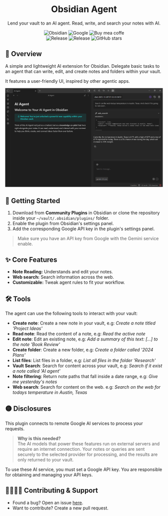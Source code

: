 <h1 align="center">Obsidian Agent</h1>

<p align="center">
  Lend your vault to an AI agent. Read, write, and search your notes with AI.<br/>
</p>

<div align="center">
  <div>
    <img src="https://img.shields.io/badge/Obsidian-%23483699.svg?&logo=obsidian&logoColor=white" alt="Obsidian">
    <img src="https://img.shields.io/badge/Google%20Gemini-886FBF?logo=googlegemini&logoColor=fff" alt="Google">
    <a href="https://coff.ee/themanuelml" style="text-decoration: none">
      <img src="https://img.shields.io/badge/Buy%20Me%20a%20Coffee-ffdd00?&logo=buy-me-a-coffee&logoColor=black" alt="Buy mea coffe">
    </a>
  </div>
  <div>
    <img src="https://img.shields.io/badge/Release-1.0.0-blueviolet" alt="Release">
    <img src="https://img.shields.io/badge/Licence-MIT-D93192" alt="Release">
    <img src="https://img.shields.io/github/stars/TheManuelML/obsidian-agent?style=social" alt="GitHub stars">
  </div>
</div>

## 🚀 Overview
A simple and lightweight AI extension for Obsidian. Delegate basic tasks to an agent that can write, edit, and create notes and folders within your vault.

It features a user-friendly UI, inspired by other agentic apps.

<p>
  <img src="imgs/demo.png" alt="Obsidian Agent Chat Overview"/>
</p>


## 🧠 Getting Started

1. Download from **Community Plugins** in Obsidian or clone the repository inside your `~/vault/.obsidian/plugins/` folder.
2. Enable the plugin from Obsidian's settings panel.
3. Add the corresponding Google API key in the plugin's settings panel.

> Make sure you have an API key from Google with the Gemini service enable.


## ✨ Core Features
<ul>
  <li><b>Note Reading:</b> Understands and edit your notes.</li>
  <li><b>Web search:</b> Search information across the web.</li>
  <li><b>Customizable:</b> Tweak agent rules to fit your workflow.</li>
</ul>


## 🛠️ Tools

The agent can use the following tools to interact with your vault:

- **Create note**: Create a new note in your vault, e.g: *Create a note titled 'Project Ideas'*
- **Read note**: Read the content of a note, e.g: *Read the active note*
- **Edit note**: Edit an existing note, e.g: *Add a summary of this text: [...] to the note 'Book Review'*
- **Create folder**: Create a new folder, e.g: *Create a folder called '2024 Plans'*
- **List files**: List files in a folder, e.g: *List all files in the folder 'Research'*
- **Vault Search**: Search for content across your vault, e.g: *Search if it exist a note called 'AI agent'*
- **Note filtering**: Return note paths that fall inside a date range, e.g: *Give me yesterday's notes*
- **Web search**: Search for content on the web. e.g: *Search on the web for todays temperature in Austin, Texas*

## 🟡 Disclosures
This plugin connects to remote Google AI services to process your requests.

> **Why is this needed?**  
> The AI models that power these features run on external servers and require an internet connection. Your notes or queries are sent securely to the selected provider for processing, and the results are only returned to your vault.

To use these AI service, you must set a Google API key. You are responsible for obtaining and managing your API keys.

## 🫱🏼‍🫲🏼 Contributing & Support

- Found a bug? Open an issue [here](https://github.com/TheManuelML/obsidian-agent/issues).  
- Want to contribute? Create a new pull request.